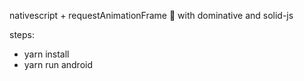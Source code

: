 nativescript + requestAnimationFrame 🐛 with dominative and solid-js

steps:
- yarn install
- yarn run android
